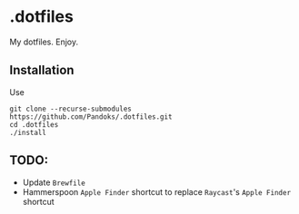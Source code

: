 # .dotfiles

My dotfiles. Enjoy.

## Installation

Use

```
git clone --recurse-submodules https://github.com/Pandoks/.dotfiles.git
cd .dotfiles
./install
```

## TODO:

- Update `Brewfile`
- Hammerspoon `Apple Finder` shortcut to replace `Raycast`'s `Apple Finder` shortcut
